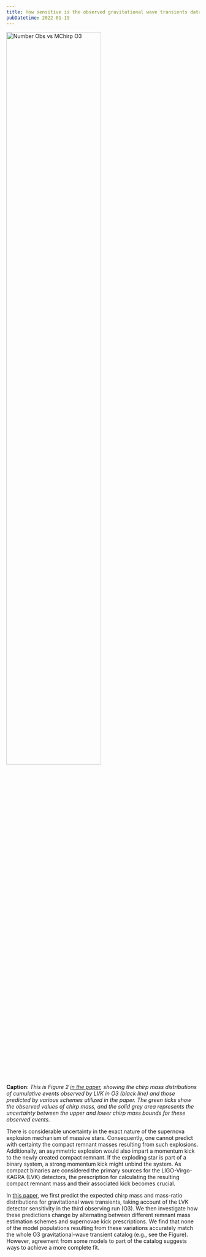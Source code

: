 ```yaml
---
title: How sensitive is the observed gravitational wave transients data to the adopted compact remnant mass and supernovae kick calculation prescriptions?
pubDatetime: 2022-01-19
---
```


<img src="/assets/number-obs-vs-mchirp-o3.jpg" alt="Number Obs vs MChirp O3" class="rounded-xl" width="70%" />

**Caption**: _This is Figure 2 [in the paper](https://doi.org/10.1093/mnras/stac120), showing the chirp mass distributions of cumulative events observed by LVK in O3 (black line) and those predicted by various schemes utilized in the paper. The green ticks show the observed values of chirp mass, and the solid grey area represents the uncertainty between the upper and lower chirp mass bounds for these observed events._

There is considerable uncertainty in the exact nature of the supernova explosion mechanism of massive stars. Consequently, one cannot predict with certainty the compact remnant masses resulting from such explosions. Additionally, an asymmetric explosion would also impart a momentum kick to the newly created compact remnant. If the exploding star is part of a binary system, a strong momentum kick might unbind the system. As compact binaries are considered the primary sources for the LIGO-Virgo-KAGRA (LVK) detectors, the prescription for calculating the resulting compact remnant mass and their associated kick becomes crucial.

In [this paper](https://doi.org/10.1093/mnras/stac120), we first predict the expected chirp mass and mass-ratio distributions for gravitational wave transients, taking account of the LVK detector sensitivity in the third observing run (O3). We then investigate how these predictions change by alternating between different remnant mass estimation schemes and supernovae kick prescriptions. We find that none of the model populations resulting from these variations accurately match the whole O3 gravitational-wave transient catalog (e.g., see the Figure). However, agreement from some models to part of the catalog suggests ways to achieve a more complete fit.
